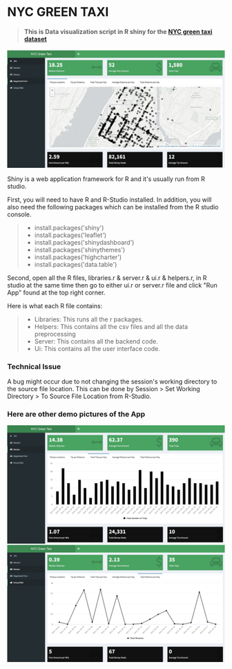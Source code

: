 # NYC GREEN TAXI 
> #### This is Data visualization script in R shiny for the [NYC green taxi dataset](http://www.nyc.gov/html/tlc/html/about/trip_record_data.shtml)
![](./pics/one.png)

 Shiny is a web application framework for R and it's usually run from R studio.
 
First, you will need to have R and R-Studio installed. In addition, you will also need the following packages which can be installed from the R studio console.
> -  install.packages('shiny')
> - install.packages('leaflet')
> - install.packages('shinydashboard')  
> - install.packages('shinythemes')
> - install.packages('highcharter')
> - install.packages('data.table')

Second, open all the R files, libraries.r & server.r & ui.r & helpers.r, in R studio at the same time then go to either ui.r or server.r file and click "Run App" found at the top right corner.

Here is what each R file contains:
> -  Libraries: This runs all the r packages.
> - Helpers: This contains all the csv files and all the data preprocessing
> -  Server: This contains all the backend code.
> -  Ui: This contains all the user interface code.

### Technical Issue
A bug might occur due to not changing the session's working directory to the source file location. This can be done by Session > Set Working Directory > To Source File Location from R-Studio.

### Here are other demo pictures of the App
![](./pics/two.png)
![](./pics/three.png)


 
